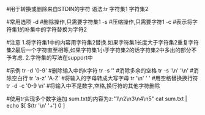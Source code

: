 #用于转换或删除来自STDIN的字符
语法:tr 字符集1 字符集2

#常用选项
-d			#删除操作,只需要字符集1
-s			#压缩操作,只需要字符1
-c			#表示将字符集1的补集中的字符替换为字符2

#注意
1.将字符集1中的内容用字符集2替换.如果字符集1长度大于字符集2重复字符集2最后一个字符直至相等,如果字符集1小于字符集2的话字符集2中多出的部分不予考虑.
2.字符集的写法在support中

#示例
tr -d '0-9'		#删除输入中的k字符
tr -s ''		#消除多余的空格
tr -s '\n' '\n'		#消除空白行
tr 'a-z' 'A-Z'		#将输入的字母转成大写字母
tr '\n' ' '		#用空格替换换行符
tr -d -c '0-9 \n'	#将输入中不是数字,空格,换行符的其他字符删除

#使用tr实现多个数字连加
sum.txt的内容为z:"1\n2\n3\n4\n5"
cat sum.txt | echo $[ $(tr '\n' '+') 0 ]
